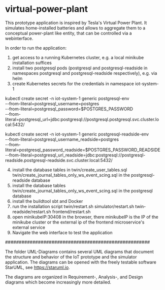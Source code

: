 # virtual-power-plant

This prototype application is inspired by Tesla's Virtual Power Plant. It simulates home-installed batteries and allows to aggregate them to a conceptual power-plant like entity, that can be controlled via a webinterface.

In order to run the application:

1. get access to a running Kubernetes cluster, e.g. a local minikube installation suffices
2. install two postgresql pods (postgresql and postgresql-readside in namespaces postgresql and postgresql-readside respectively), e.g. via helm
3. create Kubernetes secrets for the credentials in namespace iot-system-1

kubectl create secret -n iot-system-1 generic postgresql-env \
--from-literal=postgresql_username=postgres \
--from-literal=postgresql_password=$POSTGRES_PASSWORD \
--from-literal=postgresql_url=jdbc:postgresql://postgresql.postgresql.svc.cluster.local:5432/

kubectl create secret -n iot-system-1 generic postgresql-readside-env \
--from-literal=postgresql_username_readside=postgres \
--from-literal=postgresql_password_readside=$POSTGRES_PASSWORD_READSIDE \
--from-literal=postgresql_url_readside=jdbc:postgresql://postgresql-readside.postgresql-readside.svc.cluster.local:5432/

4. install the database tables in twin/create_user_tables.sql twin/create_journal_tables_only_ws_event_scing.sql in the postgresql-readside database
5. install the database tables twin/create_journal_tables_only_ws_event_scing.sql in the postgresql database
6. install the buildtool sbt and Docker
7. run the installation script twin/restart.sh simulator/restart.sh twin-readside/restart.sh frontend/restart.sh
8. open minikubeIP:30408 in the browser, there minikubeIP is the IP of the minikube cluster or the external ip of the frontend microservice's external service
9. Navigate the web interface to test the application

#####################################################

The folder UML-Diagrams contains several UML diagrams that document the structure and behavior of the IoT prototype and the simulator application. The diagrams can be opened with the freely testable software StarUML, see https://staruml.io. 

The diagrams are organized in Requirement-, Analysis-, and Design diagrams which become increasingly more detailed.
